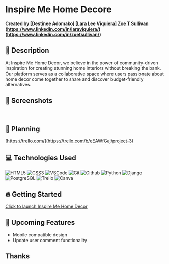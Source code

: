 # Inspire Me Home Decore

**Created by [Destinee Adomako] [Lara Lee Viquiera] [Zoe T Sullivan](https://www.linkedin.com/in/destineeadomako/) (https://www.linkedin.com/in/laraviquiera/) (https://www.linkedin.com/in/zoetsullivan/)**

## 📝 Description
At Inspire Me Home Decor, we believe in the power of community-driven inspiration for creating stunning home interiors without breaking the bank. Our platform serves as a collaborative space where users passionate about home decor come together to share and discover budget-friendly alternatives.
## :camera_flash: Screenshots

<img src="">
<img src="">

## 🤔 Planning

[https://trello.com/](https://trello.com/b/eEAWfGaj/project-3)

## 💻 Technologies Used
![HTML5](https://img.shields.io/badge/-HTML5-05122A?style=flat&logo=html5)
![CSS3](https://img.shields.io/badge/-CSS-05122A?style=flat&logo=css3)
![VSCode](https://img.shields.io/badge/-VS_Code-05122A?style=flat&logo=visualstudio)
![Git](https://img.shields.io/badge/-Git-05122A?style=flat&logo=git)
![Github](https://img.shields.io/badge/-GitHub-05122A?style=flat&logo=github)
![Python](https://img.shields.io/badge/-Python-05122A?style=flat&logo=python)
![Django](https://img.shields.io/badge/-Django-05122A?style=flat&logo=django)
![PostgreSQL](https://img.shields.io/badge/-PostgreSQL-05122A?style=flat&logo=postgresql)
![Trello](https://img.shields.io/badge/-Trello-05122A?style=flat&logo=trello)
![Canva](https://img.shields.io/badge/-Canva-05122A?style=flat&logo=canva)

## :fire: Getting Started

[Click to launch Inspire Me Home Decor](https://inspiremehomedecor-4f31de9a6a6e.herokuapp.com/)

## :satellite: Upcoming Features
 - Mobile compatible design
 - Update user comment functionality



## Thanks
